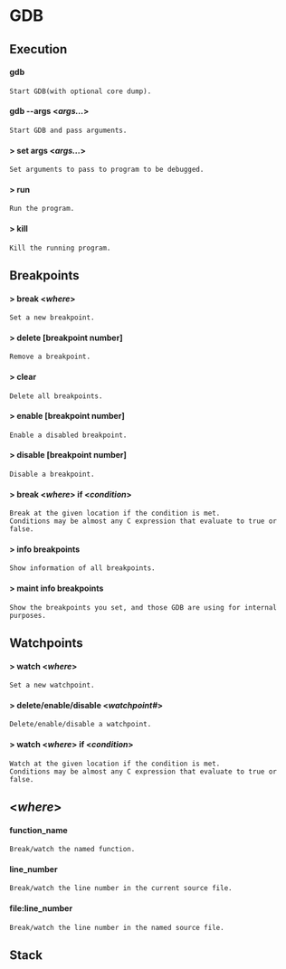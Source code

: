 # GDB
## Execution
#### gdb <program>
	Start GDB(with optional core dump).
#### gdb --args <program> <*args...*>
	Start GDB and pass arguments.
#### > set args <*args...*>
	Set arguments to pass to program to be debugged.
#### > run 
	Run the program.
#### > kill
	Kill the running program.
## Breakpoints
#### > break <*where*>
	Set a new breakpoint.
#### > delete [breakpoint number]
	Remove a breakpoint.
#### > clear 
	Delete all breakpoints.
#### > enable [breakpoint number]
	Enable a disabled breakpoint.
#### > disable [breakpoint number]
	Disable a breakpoint. 
#### > break <*where*> if <*condition*>
	Break at the given location if the condition is met.
	Conditions may be almost any C expression that evaluate to true or false.
#### > info breakpoints
	Show information of all breakpoints.
#### > maint info breakpoints
	Show the breakpoints you set, and those GDB are using for internal purposes.
## Watchpoints
#### > watch <*where*>
	Set a new watchpoint.
#### > delete/enable/disable <*watchpoint#*>
	Delete/enable/disable a watchpoint.
#### > watch <*where*> if <*condition*>
	Watch at the given location if the condition is met.
	Conditions may be almost any C expression that evaluate to true or false.
## <*where*>
#### function_name
	Break/watch the named function.
#### line_number
	Break/watch the line number in the current source file.
#### file:line_number
	Break/watch the line number in the named source file.
## Stack


